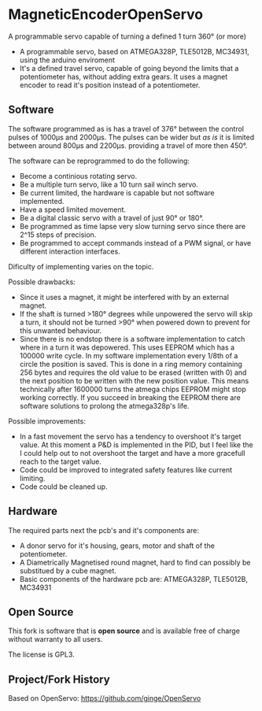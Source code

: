 # MagneticEncoderOpenServo
A programmable servo capable of turning a defined 1 turn 360° (or more)

* A programmable servo, based on ATMEGA328P, TLE5012B, MC34931, using the arduino enviroment
* It's a defined travel servo, capable of going beyond the limits that a potentiometer has, without adding extra gears. It uses a magnet encoder to read it's position instead of a potentiometer.

## Software

The software programmed as is has a travel of 376° between the control pulses of 1000µs and 2000µs. The pulses can be wider but *as is* it is limited between around 800µs and 2200µs. providing a travel of more then 450°.

The software can be reprogrammed to do the following:
* Become a continious rotating servo.
* Be a multiple turn servo, like a 10 turn sail winch servo.
* Be current limited, the hardware is capable but not software implemented.
* Have a speed limited movement.
* Be a digital classic servo with a travel of just 90° or 180°.
* Be programmed as time lapse very slow turning servo since there are 2^15 steps of precision.
* Be programmed to accept commands instead of a PWM signal, or have different interaction interfaces.

Dificulty of implementing varies on the topic.

Possible drawbacks:
* Since it uses a magnet, it might be interfered with by an external magnet.
* If the shaft is turned >180° degrees while unpowered the servo will skip a turn, it should not be turned >90° when powered down to prevent for this unwanted behaviour.
* Since there is no endstop there is a software implementation to catch where in a turn it was depowered. This uses EEPROM which has a 100000 write cycle. In my software implementation every 1/8th of a circle the position is saved. This is done in a ring memory containing 256 bytes and requires the old value to be erased (written with 0) and the next position to be written with the new position value. This means technically after 1600000 turns the atmega chips EEPROM might stop working correctly. If you succeed in breaking the EEPROM there are software solutions to prolong the atmega328p's life.

Possible improvements:
* In a fast movement the servo has a tendency to overshoot it's target value. At this moment a P&D is implemented in the PID, but I feel like the I could help out to not overshoot the target and have a more gracefull reach to the target value.
* Code could be improved to integrated safety features like current limiting.
* Code could be cleaned up.

## Hardware

The required parts next the pcb's and it's components are:
* A donor servo for it's housing, gears, motor and shaft of the potentiometer.
* A Diametrically Magnetised round magnet, hard to find can possibly be substitued by a cube magnet.
* Basic components of the hardware pcb are: ATMEGA328P, TLE5012B, MC34931

## Open Source

This fork is software that is **open source** and is available free of charge without warranty to all users.

The license is GPL3.

## Project/Fork History

Based on OpenServo: https://github.com/ginge/OpenServo
